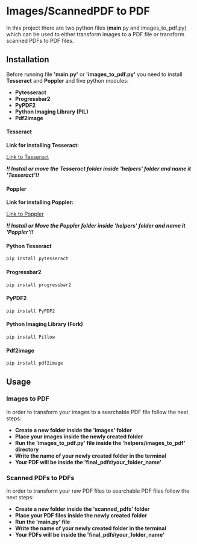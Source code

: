 # Images/ScannedPDF to PDF

In this project there are two python files (**main**.py and images_to_pdf.py) which can be used to either transform images to a PDF file or transform scanned PDFs to PDF files.

## Installation

Before running file **'**main**.py'** or **'images_to_pdf.py'** you need to install **Tesseract** and **Poppler** and five python modules:

- **Pytesseract**
- **Progressbar2**
- **PyPDF2**
- **Python Imaging Library (PIL)**
- **Pdf2image**

#### Tesseract

**Link for installing Tesseract:**

[Link to Tesseract](https://github.com/UB-Mannheim/tesseract/wiki)

**_!! Install or move the Tesseract folder inside 'helpers' folder and name it 'Tesseract'!!_**

#### Poppler

**Link for installing Poppler:**

[Link to Poppler](https://blog.alivate.com.au/poppler-windows/)

**_!! Install or Move the Poppler folder inside 'helpers' folder and name it 'Poppler'!!_**

#### Python Tesseract

```
pip install pytesseract
```

#### Progressbar2

```
pip install progressbar2
```

#### PyPDF2

```
pip install PyPDF2
```

#### Python Imaging Library (Fork)

```
pip install Pillow
```

#### Pdf2image

```
pip install pdf2image
```

## Usage

### Images to PDF

In order to transform your images to a searchable PDF file follow the next steps:

- **Create a new folder inside the 'images' folder**
- **Place your images inside the newly created folder**
- **Run the 'images_to_pdf.py' file inside the 'helpers/images_to_pdf' directory**
- **Write the name of your newly created folder in the terminal**
- **Your PDF will be inside the 'final_pdfs\your_folder_name'**

### Scanned PDFs to PDFs

In order to transform your raw PDF files to searchable PDF files follow the next steps:

- **Create a new folder inside the 'scanned_pdfs' folder**
- **Place your PDF files inside the newly created folder**
- **Run the '**main**.py' file**
- **Write the name of your newly created folder in the terminal**
- **Your PDFs will be inside the 'final_pdfs\your_folder_name'**
